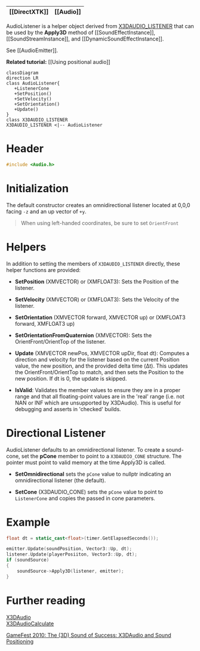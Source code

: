 |[[DirectXTK]]|[[Audio]]|
|---|---|

AudioListener is a helper object derived from [X3DAUDIO_LISTENER](https://docs.microsoft.com/windows/win32/api/x3daudio/ns-x3daudio-x3daudio_listener) that can be used by the **Apply3D** method of [[SoundEffectInstance]], [[SoundStreamInstance]], and [[DynamicSoundEffectInstance]].

See [[AudioEmitter]].

**Related tutorial:** [[Using positional audio]]

```mermaid
classDiagram
direction LR
class AudioListener{
   +ListenerCone
   +SetPosition()
   +SetVelocity()
   +SetOrientation()
   +Update()
}
class X3DAUDIO_LISTENER
X3DAUDIO_LISTENER <|-- AudioListener
```

# Header
```cpp
#include <Audio.h>
```

# Initialization

The default constructor creates an omnidirectional listener located at 0,0,0 facing ``-z`` and an up vector of ``+y``.

> When using left-handed coordinates, be sure to set ``OrientFront``

# Helpers

In addition to setting the members of ``X3DAUDIO_LISTENER`` directly, these helper functions are provided:

* **SetPosition** (XMVECTOR) or (XMFLOAT3): Sets the Position of the listener.

* **SetVelocity** (XMVECTOR) or (XMFLOAT3): Sets the Velocity of the listener.

* **SetOrientation** (XMVECTOR forward, XMVECTOR up) or (XMFLOAT3 forward, XMFLOAT3 up)
* **SetOrientationFromQuaternion** (XMVECTOR): Sets the OrientFront/OrientTop of the listener.

* **Update** (XMVECTOR newPos, XMVECTOR upDir, float dt): Computes a direction and velocity for the listener based on the current Position value, the new position, and the provided delta time (&#916;t). This updates the OrientFront/OrientTop to match, and then sets the Position to the new position. If dt is 0, the update is skipped.

* **IsValid**: Validates the member values to ensure they are in a proper range and that all floating-point values are in the 'real' range (i.e. not NAN or INF which are unsupported by X3DAudio). This is useful for debugging and asserts in 'checked' builds.

# Directional Listener
AudioListener defaults to an omnidirectional listener. To create a sound-cone, set the **pCone** member to point to a ``X3DAUDIO_CONE`` structure. The pointer must point to valid memory at the time Apply3D is called. 

* **SetOmnidirectional** sets the ``pCone`` value to nullptr indicating an omnidirectional listener (the default).

* **SetCone** (X3DAUDIO_CONE) sets the ``pCone`` value to point to ``ListenerCone`` and copies the passed in cone parameters.

# Example

```cpp
float dt = static_cast<float>(timer.GetElapsedSeconds());

emitter.Update(soundPosition, Vector3::Up, dt);
listener.Update(playerPosiiton, Vector3::Up, dt);
if (soundSource)
{
    soundSource->Apply3D(listener, emitter);
}
```

# Further reading
[X3DAudio](https://docs.microsoft.com/windows/win32/xaudio2/x3daudio)  
[X3DAudioCalculate](https://docs.microsoft.com/windows/win32/api/x3daudio/nf-x3daudio-x3daudiocalculate)

[GameFest 2010: The (3D) Sound of Success: X3DAudio and Sound Positioning](https://www.microsoft.com/en-us/download/details.aspx?id=17627)
